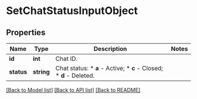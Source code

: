 # SetChatStatusInputObject

## Properties
Name | Type | Description | Notes
------------ | ------------- | ------------- | -------------
**id** | **int** | Chat ID. | 
**status** | **string** | Chat status:   * **a** - Active;   * **c** - Closed;   * **d** - Deleted. | 

[[Back to Model list]](../README.md#documentation-for-models) [[Back to API list]](../README.md#documentation-for-api-endpoints) [[Back to README]](../README.md)


